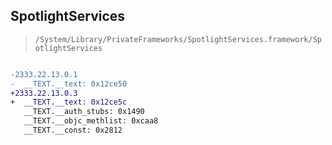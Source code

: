 ## SpotlightServices

> `/System/Library/PrivateFrameworks/SpotlightServices.framework/SpotlightServices`

```diff

-2333.22.13.0.1
-  __TEXT.__text: 0x12ce50
+2333.22.13.0.3
+  __TEXT.__text: 0x12ce5c
   __TEXT.__auth_stubs: 0x1490
   __TEXT.__objc_methlist: 0xcaa8
   __TEXT.__const: 0x2812

```
